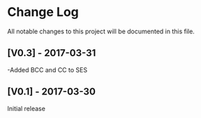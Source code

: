 # Change Log
All notable changes to this project will be documented in this file.


## [V0.3] - 2017-03-31
-Added BCC and CC to SES


## [V0.1] - 2017-03-30
Initial release

